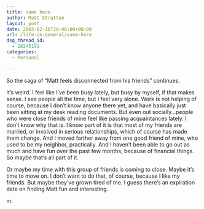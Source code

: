 ```yaml
---
title: same here
author: Matt Stratton
layout: post
date: 2003-02-16T20:46:00+00:00
url: /life-in-general/same-here
dsq_thread_id:
  - 28245191
categories:
  - Personal

---
```

So the saga of &#8220;Matt feels disconnected from his friends&#8221; continues.

It&#8217;s weird. I feel like I&#8217;ve been busy lately, but busy by myself, if that makes sense. I see people all the time, but I feel very alone. Work is not helping of course, because I don&#8217;t know anyone there yet, and have basically just been sitting at my desk reading documents. But even out socially&#8230;people who were close friends of mine feel like passing acquaintances lately. I don&#8217;t know why that is. I know part of it is that most of my friends are married, or involved in serious relationships, which of course has made them change. And I moved farther away from one good friend of mine, who used to be my neighbor, practically. And I haven&#8217;t been able to go out as much and have fun over the past few months, because of financial things. So maybe that&#8217;s all part of it.

Or maybe my time with this group of friends is coming to close. Maybe it&#8217;s time to move on. I don&#8217;t want to do that, of course, because I like my friends. But maybe they&#8217;ve grown tired of me. I guess there&#8217;s an expiration date on finding Matt fun and interesting.

m.